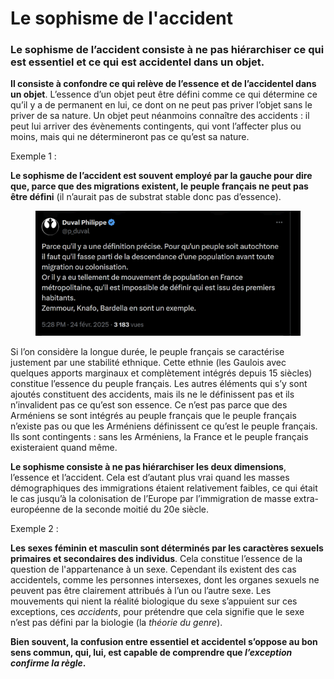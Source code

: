 # Le sophisme de l'accident

### Le sophisme de l’accident consiste à ne pas hiérarchiser ce qui est essentiel et ce qui est accidentel dans un objet.

**Il consiste à confondre ce qui relève de l’essence et de l’accidentel dans un objet**. L’essence d’un objet peut être défini comme ce qui détermine ce qu’il y a de permanent en lui, ce dont on ne peut pas priver l’objet sans le priver de sa nature. Un objet peut néanmoins connaître des accidents : il peut lui arriver des évènements contingents, qui vont l’affecter plus ou moins, mais qui ne détermineront pas ce qu’est sa nature.

Exemple 1 :

**Le sophisme de l’accident est souvent employé par la gauche pour dire que, parce que des migrations existent, le peuple français ne peut pas être défini** (il n’aurait pas de substrat stable donc pas d’essence).

<figure><img src=".gitbook/assets/GklPG7gXMAAbM1y.png" alt=""><figcaption></figcaption></figure>

Si l’on considère la longue durée, le peuple français se caractérise justement par une stabilité ethnique. Cette ethnie (les Gaulois avec quelques apports marginaux et complètement intégrés depuis 15 siècles) constitue l’essence du peuple français. Les autres éléments qui s’y sont ajoutés constituent des accidents, mais ils ne le définissent pas et ils n’invalident pas ce qu’est son essence. Ce n’est pas parce que des Arméniens se sont intégrés au peuple français que le peuple français n’existe pas ou que les Arméniens définissent ce qu’est le peuple français. Ils sont contingents : sans les Arméniens, la France et le peuple français existeraient quand même.

**Le sophisme consiste à ne pas hiérarchiser les deux dimensions**, l’essence et l’accident. Cela est d’autant plus vrai quand les masses démographiques des immigrations étaient relativement faibles, ce qui était le cas jusqu’à la colonisation de l’Europe par l’immigration de masse extra-européenne de la seconde moitié du 20e siècle.

Exemple 2 :

**Les sexes féminin et masculin sont déterminés par les caractères sexuels primaires et secondaires des individus**. Cela constitue l’essence de la question de l'appartenance à un sexe. Cependant ils existent des cas accidentels, comme les personnes intersexes, dont les organes sexuels ne peuvent pas être clairement attribués à l’un ou l’autre sexe. Les mouvements qui nient la réalité biologique du sexe s’appuient sur ces exceptions, ces _accidents_, pour prétendre que cela signifie que le sexe n’est pas défini par la biologie (la _théorie du genre_).

**Bien souvent, la confusion entre essentiel et accidentel s’oppose au bon sens commun, qui, lui, est capable de comprendre que&#x20;**_**l’exception confirme la règle**_**.**

